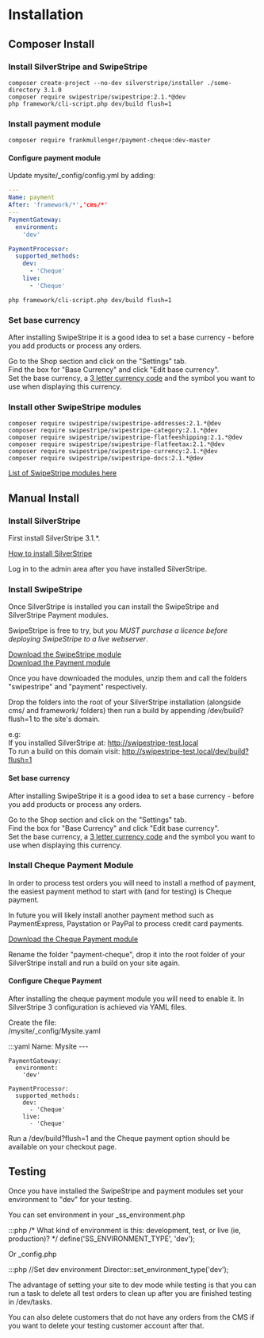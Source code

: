 # Installation

## Composer Install

### Install SilverStripe and SwipeStripe

```
composer create-project --no-dev silverstripe/installer ./some-directory 3.1.0
composer require swipestripe/swipestripe:2.1.*@dev
php framework/cli-script.php dev/build flush=1
```
### Install payment module

```
composer require frankmullenger/payment-cheque:dev-master
```

#### Configure payment module

Update mysite/_config/config.yml by adding:

```yaml
---
Name: payment
After: 'framework/*','cms/*'
---
PaymentGateway:
  environment:
    'dev'

PaymentProcessor:
  supported_methods:
    dev:
      - 'Cheque'
    live:
      - 'Cheque'
```

```
php framework/cli-script.php dev/build flush=1
```

### Set base currency
After installing SwipeStripe it is a good idea to set a base currency - before you add products or process any orders.

Go to the Shop section and click on the "Settings" tab.  
Find the box for "Base Currency" and click "Edit base currency".  
Set the base currency, a [3 letter currency code](http://en.wikipedia.org/wiki/ISO_4217#Active_codes) and the symbol you want to use when displaying this currency.

### Install other SwipeStripe modules

```
composer require swipestripe/swipestripe-addresses:2.1.*@dev
composer require swipestripe/swipestripe-category:2.1.*@dev
composer require swipestripe/swipestripe-flatfeeshipping:2.1.*@dev
composer require swipestripe/swipestripe-flatfeetax:2.1.*@dev
composer require swipestripe/swipestripe-currency:2.1.*@dev
composer require swipestripe/swipestripe-docs:2.1.*@dev
```

[List of SwipeStripe modules here](http://addons.silverstripe.org/add-ons/swipestripe)

## Manual Install

### Install SilverStripe
First install SilverStripe 3.1.*.

[How to install SilverStripe](http://doc.silverstripe.org/framework/en/installation/)

Log in to the admin area after you have installed SilverStripe.

### Install SwipeStripe
Once SilverStripe is installed you can install the SwipeStripe and SilverStripe Payment modules.

SwipeStripe is free to try, but *you MUST purchase a licence before deploying SwipeStripe to a live webserver*.

[Download the SwipeStripe module](https://github.com/frankmullenger/silverstripe-swipestripe)  
[Download the Payment module](https://github.com/silverstripe-labs/silverstripe-payment/tree/1.0)

Once you have downloaded the modules, unzip them and call the folders "swipestripe" and "payment" respectively.

Drop the folders into the root of your SilverStripe installation (alongside cms/ and framework/ folders) then run a build by appending /dev/build?flush=1 to the site's domain. 

e.g:  
If you installed SilverStripe at: http://swipestripe-test.local  
To run a build on this domain visit: http://swipestripe-test.local/dev/build?flush=1

#### Set base currency
After installing SwipeStripe it is a good idea to set a base currency - before you add products or process any orders.

Go to the Shop section and click on the "Settings" tab.  
Find the box for "Base Currency" and click "Edit base currency".  
Set the base currency, a [3 letter currency code](http://en.wikipedia.org/wiki/ISO_4217#Active_codes) and the symbol you want to use when displaying this currency.  

### Install Cheque Payment Module
In order to process test orders you will need to install a method of payment, the easiest payment method to start with (and for testing) is Cheque payment. 

In future you will likely install another payment method such as PaymentExpress, Paystation or PayPal to process credit card payments.

[Download the Cheque Payment module](http://swipestripe.com/assets/Uploads/Downloads/silverstripe-payment-cheque.zip)

Rename the folder "payment-cheque", drop it into the root folder of your SilverStripe install and run a build on your site again.

#### Configure Cheque Payment
After installing the cheque payment module you will need to enable it. In SilverStripe 3 configuration is achieved via YAML files. 

Create the file:  
/mysite/_config/Mysite.yaml

:::yaml
	Name: Mysite
	---
	 
	PaymentGateway:
	  environment:
	    'dev'
	 
	PaymentProcessor:
	  supported_methods:
	    dev:
	      - 'Cheque'
	    live:
	      - 'Cheque'

Run a /dev/build?flush=1 and the Cheque payment option should be available on your checkout page.

## Testing
Once you have installed the SwipeStripe and payment modules set your environment to "dev" for your testing. 

You can set environment in your _ss_environment.php

:::php
	/* What kind of environment is this: development, test, or live (ie, production)? */
	define('SS_ENVIRONMENT_TYPE', 'dev');

Or _config.php

:::php
	//Set dev environment
	Director::set_environment_type('dev');

The advantage of setting your site to dev mode while testing is that you can run a task to delete all test orders to clean up after you are finished testing in /dev/tasks.

You can also delete customers that do not have any orders from the CMS if you want to delete your testing customer account after that.
